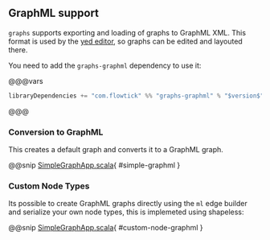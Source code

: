 ## GraphML support

`graphs` supports exporting and loading of graphs to GraphML XML. 
This format is used by the [yed editor](https://www.yworks.com/products/yed), so graphs can be edited and 
layouted there.

You need to add the `graphs-graphml` dependency to use it:

@@@vars
```scala
libraryDependencies += "com.flowtick" %% "graphs-graphml" % "$version$"
```
@@@

### Conversion to GraphML

This creates a default graph and converts it to a GraphML graph.

@@snip [SimpleGraphApp.scala](../examples/shared/src/main/scala/GraphMLExample.scala){ #simple-graphml }

### Custom Node Types

Its possible to create GraphML graphs directly using the `ml` edge builder and serialize your own node types, 
this is implemeted using shapeless:

@@snip [SimpleGraphApp.scala](../examples/shared/src/main/scala/GraphMLExample.scala){ #custom-node-graphml }
